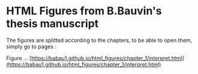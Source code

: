 # HTML Figures from B.Bauvin's thesis manuscript

The figures are splitted according to the chapters, to be able to open them, simply go to pages :

Figure ... [https://babau1.github.io/html_figures/chapter_1/interpret.html](https://babau1.github.io/html_figures/chapter_1/interpret.html)

